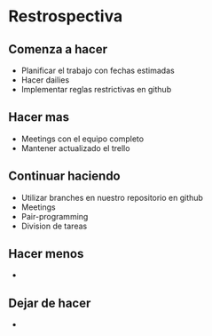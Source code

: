 # Restrospectiva

## Comenza a hacer
-  Planificar el trabajo con fechas estimadas
-  Hacer dailies
-  Implementar reglas restrictivas en github

## Hacer mas 
-  Meetings con el equipo completo
-  Mantener actualizado el trello

## Continuar haciendo
-  Utilizar branches en nuestro repositorio en github
-  Meetings
-  Pair-programming
-  Division de tareas

## Hacer menos
-  

## Dejar de hacer 
-  